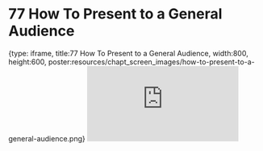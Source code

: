 # 77 How To Present to a General Audience
 
{type: iframe, title:77 How To Present to a General Audience, width:800, height:600, poster:resources/chapt_screen_images/how-to-present-to-a-general-audience.png}
![](https://datatrail-jhu.github.io/DataTrail_ReOrg/no_toc/how-to-present-to-a-general-audience.html)
 

 

